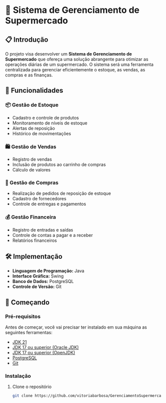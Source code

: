 # 🛒 Sistema de Gerenciamento de Supermercado

<!-- ![Supermarket](https://via.placeholder.com/150) --> 

## 📋 Introdução

O projeto visa desenvolver um **Sistema de Gerenciamento de Supermercado** que ofereça uma solução abrangente para otimizar as operações diárias de um supermercado. O sistema será uma ferramenta centralizada para gerenciar eficientemente o estoque, as vendas, as compras e as finanças.

## 🌟 Funcionalidades

### 📦 Gestão de Estoque
- Cadastro e controle de produtos
- Monitoramento de níveis de estoque
- Alertas de reposição
- Histórico de movimentações

### 🛍️ Gestão de Vendas
- Registro de vendas
- Inclusão de produtos ao carrinho de compras
- Cálculo de valores

### 📑 Gestão de Compras
- Realização de pedidos de reposição de estoque
- Cadastro de fornecedores
- Controle de entregas e pagamentos

### 💰 Gestão Financeira
- Registro de entradas e saídas
- Controle de contas a pagar e a receber
- Relatórios financeiros

## 🛠️ Implementação

- **Linguagem de Programação:** Java
- **Interface Gráfica:** Swing
- **Banco de Dados:** PostgreSQL
- **Controle de Versão:** Git

## 🚀 Começando

### Pré-requisitos

Antes de começar, você vai precisar ter instalado em sua máquina as seguintes ferramentas:
- [JDK 21](https://www.oracle.com/java/technologies/javase/jdk21-archive-downloads.html)
- [JDK 17 ou superior (Oracle JDK)](https://www.oracle.com/java/technologies/javase/jdk17-archive-downloads.html)
- [JDK 17 ou superior (OpenJDK)](https://jdk.java.net/17/)
- [PostgreSQL](https://www.postgresql.org/download/)
- [Git](https://git-scm.com/)

### Instalação

1. Clone o repositório
   ```bash
   git clone https://github.com/vitoriabarbosa/GerenciamentoSupermercado.git
